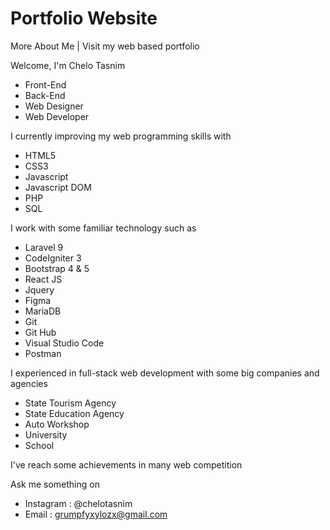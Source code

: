 # Portfolio Website
More About Me | Visit my web based portfolio 

Welcome, I'm Chelo Tasnim
- Front-End
- Back-End
- Web Designer
- Web Developer

I currently improving my web programming skills with
- HTML5
- CSS3
- Javascript
- Javascript DOM
- PHP
- SQL

I work with some familiar technology such as
- Laravel 9
- CodeIgniter 3
- Bootstrap 4 & 5
- React JS
- Jquery
- Figma
- MariaDB
- Git
- Git Hub
- Visual Studio Code
- Postman

I experienced in full-stack web development with some big companies and agencies
- State Tourism Agency
- State Education Agency
- Auto Workshop
- University
- School

I've reach some achievements in many web competition

Ask me something on
- Instagram : @chelotasnim
- Email     : grumpfyxylozx@gmail.com
